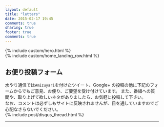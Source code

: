 ```yaml
---
layout: default
title: "letters"
date: 2015-02-17 19:45
comments: true
sharing: true
footer: true
comments: true
---
```


<div class="home-page">
  <div class="hero">
    {% include custom/hero.html %}
  </div>

  <div class="home-field">
    <div class="home-landing her-row">
      <div class="container">
        <div class="row">
          {% include custom/home_landing_row.html %}
        </div>
      </div>
    </div>
  </div>

  <div class="article-list">
    <div class="container">
      <div class="row">
        <div class="col-md-offset-3 col-md-6">
          <h2>お便り投稿フォーム</h2>
          <div class="panel-default">
            <div class="panel panel-default">
              水やり通信では<code>#mizuyari</code>を付けたツイート、Google+ の投稿の他に下記のフォームからでもご意見、お便り、ご要望を受け付けています。
              また、番組への質問や、取り上げて欲しいネタがありましたら、お気軽に投稿して下さい。<br/>
              なお、コメントは必ずしもサイトに反映されませんが、目を通していますのでご心配なさらないでください。
            </div>
          </div>
          <section>
            <div id="disqus_thread" aria-live="polite">{% include post/disqus_thread.html %}</div>
          </section>
        </div>
      </div>
    </div>
  </div>


  <hr class="divider-short"/>
</div>
